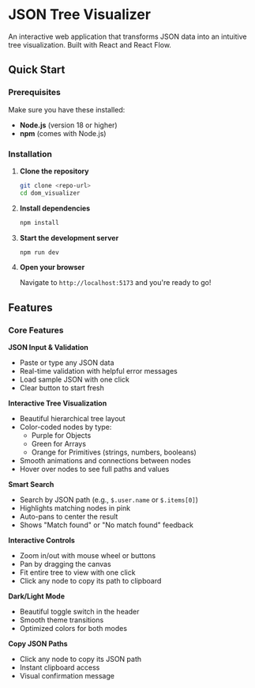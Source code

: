 # JSON Tree Visualizer

An interactive web application that transforms JSON data into an intuitive tree visualization. Built with React and React Flow.

## Quick Start

### Prerequisites

Make sure you have these installed:
- **Node.js** (version 18 or higher)
- **npm** (comes with Node.js)

### Installation

1. **Clone the repository**
   ```bash
   git clone <repo-url>
   cd dom_visualizer
   ```

2. **Install dependencies**
   ```bash
   npm install
   ```

3. **Start the development server**
   ```bash
   npm run dev
   ```

4. **Open your browser**
   
   Navigate to `http://localhost:5173` and you're ready to go! 

## Features

### Core Features

**JSON Input & Validation**
- Paste or type any JSON data
- Real-time validation with helpful error messages
- Load sample JSON with one click
- Clear button to start fresh

**Interactive Tree Visualization**
- Beautiful hierarchical tree layout
- Color-coded nodes by type:
  -  Purple for Objects
  -  Green for Arrays  
  -  Orange for Primitives (strings, numbers, booleans)
- Smooth animations and connections between nodes
- Hover over nodes to see full paths and values

**Smart Search**
- Search by JSON path (e.g., `$.user.name` or `$.items[0]`)
- Highlights matching nodes in pink
- Auto-pans to center the result
- Shows "Match found" or "No match found" feedback

**Interactive Controls**
- Zoom in/out with mouse wheel or buttons
- Pan by dragging the canvas
- Fit entire tree to view with one click
- Click any node to copy its path to clipboard

**Dark/Light Mode**
- Beautiful toggle switch in the header
- Smooth theme transitions
- Optimized colors for both modes

**Copy JSON Paths**
- Click any node to copy its JSON path
- Instant clipboard access
- Visual confirmation message
